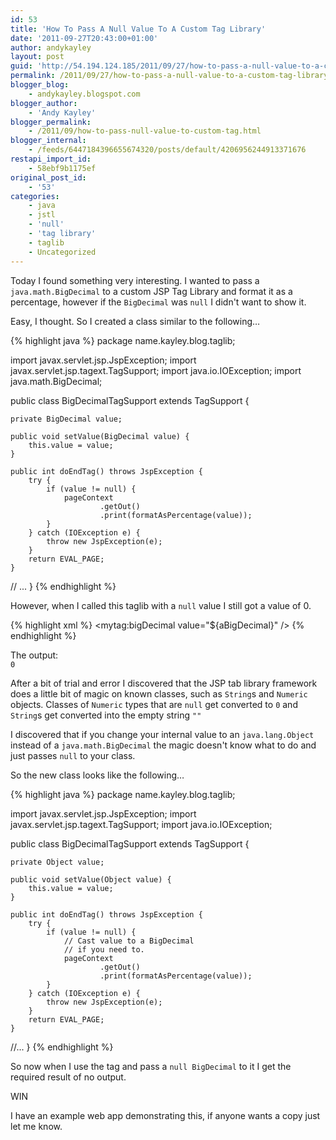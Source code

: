 ```yaml
---
id: 53
title: 'How To Pass A Null Value To A Custom Tag Library'
date: '2011-09-27T20:43:00+01:00'
author: andykayley
layout: post
guid: 'http://54.194.124.185/2011/09/27/how-to-pass-a-null-value-to-a-custom-tag-library/'
permalink: /2011/09/27/how-to-pass-a-null-value-to-a-custom-tag-library/
blogger_blog:
    - andykayley.blogspot.com
blogger_author:
    - 'Andy Kayley'
blogger_permalink:
    - /2011/09/how-to-pass-null-value-to-custom-tag.html
blogger_internal:
    - /feeds/6447184396655674320/posts/default/4206956244913371676
restapi_import_id:
    - 58ebf9b1175ef
original_post_id:
    - '53'
categories:
    - java
    - jstl
    - 'null'
    - 'tag library'
    - taglib
    - Uncategorized
---
```


Today I found something very interesting. I wanted to pass a `java.math.BigDecimal` to a custom JSP Tag Library and format it as a percentage, however if the `BigDecimal` was `null` I didn't want to show it.

Easy, I thought. So I created a class similar to the following…

{% highlight java %}
package name.kayley.blog.taglib;

import javax.servlet.jsp.JspException;
import javax.servlet.jsp.tagext.TagSupport;
import java.io.IOException;
import java.math.BigDecimal;

public class BigDecimalTagSupport extends TagSupport {

    private BigDecimal value;

    public void setValue(BigDecimal value) {
        this.value = value;
    }

    public int doEndTag() throws JspException {
        try {
            if (value != null) {
                pageContext
                        .getOut()
                        .print(formatAsPercentage(value));
            }
        } catch (IOException e) {
            throw new JspException(e);
        }
        return EVAL_PAGE;
    }
// ...
}
{% endhighlight %}

However, when I called this taglib with a `null` value I still got a value of 0.

{% highlight xml %}
<mytag:bigDecimal value="${aBigDecimal}" />
{% endhighlight %}

The output:  
`0`

After a bit of trial and error I discovered that the JSP tab library framework does a little bit of magic on known classes, such as `String`s and `Numeric` objects. Classes of `Numeric` types that are `null` get converted to `0` and `String`s get converted into the empty string `""`

I discovered that if you change your internal value to an `java.lang.Object` instead of a `java.math.BigDecimal` the magic doesn't know what to do and just passes `null` to your class.

So the new class looks like the following…

{% highlight java %}
package name.kayley.blog.taglib;

import javax.servlet.jsp.JspException;
import javax.servlet.jsp.tagext.TagSupport;
import java.io.IOException;

public class BigDecimalTagSupport extends TagSupport {

    private Object value;

    public void setValue(Object value) {
        this.value = value;
    }

    public int doEndTag() throws JspException {
        try {
            if (value != null) {
                // Cast value to a BigDecimal 
                // if you need to.
                pageContext
                        .getOut()
                        .print(formatAsPercentage(value));
            }
        } catch (IOException e) {
            throw new JspException(e);
        }
        return EVAL_PAGE;
    }
//...
}
{% endhighlight %}

So now when I use the tag and pass a `null BigDecimal` to it I get the required result of no output.

WIN

I have an example web app demonstrating this, if anyone wants a copy just let me know.

